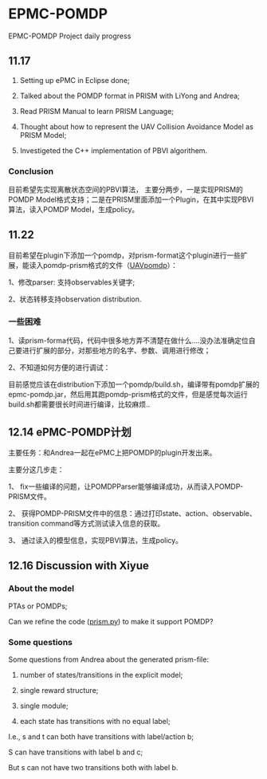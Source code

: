 # EPMC-POMDP
EPMC-POMDP Project daily progress

## 11.17
1) Setting up ePMC in Eclipse done;

2) Talked about the POMDP format in PRISM with LiYong and Andrea;

3) Read PRISM Manual to learn PRISM Language;

4) Thought about how to represent the UAV Collision Avoidance Model as PRISM Model;

5) Investigeted the C++ implementation of PBVI algorithem.

### Conclusion
目前希望先实现离散状态空间的PBVI算法， 主要分两步，一是实现PRISM的POMDP Model格式支持；二是在PRISM里面添加一个Plugin，在其中实现PBVI算法，读入POMDP Model，生成policy。

## 11.22
目前希望在plugin下添加一个pomdp，对prism-format这个plugin进行一些扩展，能读入pomdp-prism格式的文件（[UAVpomdp](https://github.com/fengwz17/EPMC-POMDP/blob/main/UAVpomdp.prism)）：

1、修改parser: 支持observables关键字;

2、状态转移支持observation distribution.

### 一些困难
1、读prism-forma代码，代码中很多地方弄不清楚在做什么....没办法准确定位自己要进行扩展的部分，对那些地方的名字、参数、调用进行修改；

2、不知道如何方便的进行调试：

目前感觉应该在distribution下添加一个pomdp/build.sh，编译带有pomdp扩展的epmc-pomdp.jar，然后用其跑pomdp-prism格式的文件，但是感觉每次运行build.sh都需要很长时间进行编译，比较麻烦..

## 12.14 ePMC-POMDP计划

主要任务：和Andrea一起在ePMC上把POMDP的plugin开发出来。

主要分这几步走：

1、	fix一些编译的问题，让POMDPParser能够编译成功，从而读入POMDP-PRISM文件。

2、	获得POMDP-PRISM文件中的信息：通过打印state、action、observable、transition command等方式测试读入信息的获取。

3、	通过读入的模型信息，实现PBVI算法，生成policy。

## 12.16 Discussion with Xiyue

### About the model

PTAs or POMDPs;

Can we refine the code ([prism.py](https://github.com/liyi-david/pyconnectors/blob/master/semantics/STAr/prism.py)) to make it support POMDP?

### Some questions

Some questions from Andrea about the generated prism-file:

1) number of states/transitions in the explicit model;

2) single reward structure;

3) single module;

4) each state has transitions with no equal label;

I.e., s and t can both have transitions with label/action b;

S can have transitions with label b and c;

But s can not have two transitions both with label b.


